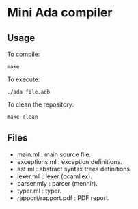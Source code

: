 # Mini Ada compiler

## Usage

To compile:

````
make
````

To execute:

````
./ada file.adb
````

To clean the repository:

````
make clean
````

## Files

 - main.ml : main source file.
 - exceptions.ml : exception definitions.
 - ast.ml : abstract syntax trees definitions.
 - lexer.mll : lexer (ocamllex).
 - parser.mly : parser (menhir).
 - typer.ml : typer.
 - rapport/rapport.pdf : PDF report.
